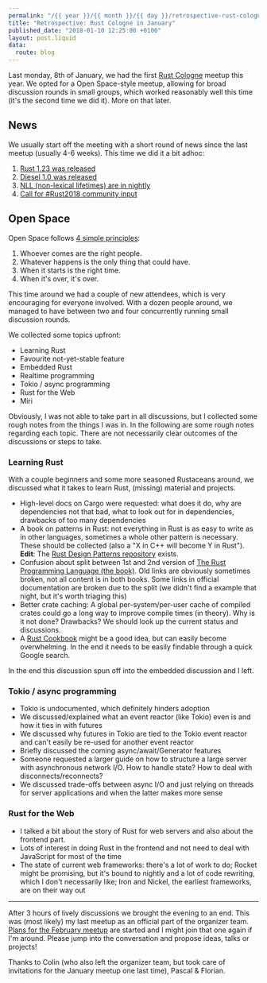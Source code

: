```yaml
---
permalink: "/{{ year }}/{{ month }}/{{ day }}/retrospective-rust-cologne-in-january"
title: "Retrospective: Rust Cologne in January"
published_date: "2018-01-10 12:25:00 +0100"
layout: post.liquid
data:
  route: blog
---
```


Last monday, 8th of January, we had the first [Rust Cologne](http://rust.cologne) meetup this year.
We opted for a Open Space-style meetup, allowing for broad discussion rounds in small groups, which worked reasonably well this time (it's the second time we did it). More on that later.

## News

We usually start off the meeting with a short round of news since the last meetup (usually 4-6 weeks).
This time we did it a bit adhoc:

1. [Rust 1.23 was released](https://blog.rust-lang.org/2018/01/04/Rust-1.23.html)
2. [Diesel 1.0 was released](https://github.com/diesel-rs/diesel/releases/tag/v1.0.0)
3. [NLL (non-lexical lifetimes) are in nightly](https://github.com/rust-lang/rust/pull/46862)
4. [Call for #Rust2018 community input](https://blog.rust-lang.org/2018/01/03/new-years-rust-a-call-for-community-blogposts.html)

## Open Space

Open Space follows [4 simple principles](https://github.com/Rustaceans/rust-cologne/blob/gh-pages/meetup-orga/Rust%20Cologne%20Open%20Space.pdf):

1. Whoever comes are the right people.
2. Whatever happens is the only thing that could have.
3. When it starts is the right time.
4. When it's over, it's over.

This time around we had a couple of new attendees, which is very encouraging for everyone involved.
With a dozen people around, we managed to have between two and four concurrently running small discussion rounds.

We collected some topics upfront:

* Learning Rust
* Favourite not-yet-stable feature
* Embedded Rust
* Realtime programming
* Tokio / async programming
* Rust for the Web
* Miri

Obviously, I was not able to take part in all discussions, but I collected some rough notes from the things I was in.
In the following are some rough notes regarding each topic. There are not necessarily clear outcomes of the discussions or steps to take.

### Learning Rust

With a couple beginners and some more seasoned Rustaceans around, we discussed what it takes to learn Rust, (missing) material and projects.


* High-level docs on Cargo were requested: what does it do, why are dependencies not that bad, what to look out for in dependencies, drawbacks of too many dependencies
* A book on patterns in Rust: not everything in Rust is as easy to write as in other languages, sometimes a whole other pattern is necessary. These should be collected (also a "X in C++ will become Y in Rust").  
  **Edit**: The [Rust Design Patterns repository](https://github.com/rust-unofficial/patterns) exists.
* Confusion about split between 1st and 2nd version of [The Rust Programming Language (the book)](https://doc.rust-lang.org/book/). Old links are obviously sometimes broken, not all content is in both books. Some links in official documentation are broken due to the split (we didn't find a example that night, but it's worth triaging this)
* Better crate caching: A global per-system/per-user cache of compiled crates could go a long way to improve compile times (in theory). Why is it not done? Drawbacks? We should look up the current status and discussions.
* A [Rust Cookbook](https://rust-lang-nursery.github.io/rust-cookbook/) might be a good idea, but can easily become overwhelming. In the end it needs to be easily findable through a quick Google search.

In the end this discussion spun off into the embedded discussion and I left.

### Tokio / async programming

* Tokio is undocumented, which definitely hinders adoption
* We discussed/explained what an event reactor (like Tokio) even is and how it ties in with futures
* We discussed why futures in Tokio are tied to the Tokio event reactor and can't easily be re-used for another event reactor
* Briefly discussed the coming async/await/Generator features
* Someone requested a larger guide on how to structure a large server with asynchronous network I/O. How to handle state? How to deal with disconnects/reconnects?
* We discussed trade-offs between async I/O and just relying on threads for server applications and when the latter makes more sense

### Rust for the Web

* I talked a bit about the story of Rust for web servers and also about the frontend part.
* Lots of interest in doing Rust in the frontend and not need to deal with JavaScript for most of the time
* The state of current web frameworks: there's a lot of work to do; Rocket might be promising, but it's bound to nightly and a lot of code rewriting, which I don't necessarily like; Iron and Nickel, the earliest frameworks, are on their way out

---

After 3 hours of lively discussions we brought the evening to an end.
This was (most likely) my last meetup as an official part of the organizer team.
[Plans for the February meetup](https://github.com/Rustaceans/rust-cologne/issues/46) are started and I might join that one again if I'm around. Please jump into the conversation and propose ideas, talks or projects!

Thanks to Colin (who also left the organizer team, but took care of invitations for the January meetup one last time), Pascal & Florian.
